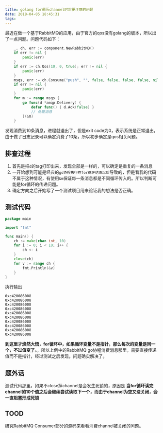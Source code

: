 ```yaml
---
title: golang for遍历channel时需要注意的问题
date: 2018-04-05 18:45:31
tags:
---
```


最近在做一个基于RabbitMQ的应用，由于官方的qos没有golang的版本，所以出了一点问题。问题代码如下：

```go
	_, ch, err := component.NewRabbitMQ()
	if err != nil {
		panic(err)
	}
	if err := ch.Qos(10, 0, true); err != nil {
		panic(err)
	}
	msgs, err := ch.Consume("push", "", false, false, false, false, nil)
	if err != nil {
		panic(err)
	}
	for m := range msgs {
		go func(d *amqp.Delivery) {
            defer func() { d.Ack(false) }
            // 处理消息
        }(&m)
    }
```

发现消费到10条消息，进程就退出了，但是exit code为0，表示系统是正常退出，由于做了日志记录可以确定消费了10条，所以初步确定是qos相关问题。

## 排查过程
1. 首先是把`d`的tag打印出来，发现全部是一样的，可以确定是重复的一条消息
2. 一开始想到可能是经典的`go协程执行在for循环结束以后`导致的，但是看我的代码不属于这种情况，有使用`&m`保证每一条消息都是不同循环传入的。所以判断可能是for循环的传递问题。
3. 确定方向之后开始写了一个测试项目用来验证我的想法是否正确。

## 测试代码

```go
package main

import "fmt"

func main() {
	ch := make(chan int, 10)
	for i := 0; i < 10; i++ {
		ch <- i
	}
	close(ch)
	for v := range ch {
		fmt.Println(&v)
	}
}
```

执行输出

```text
0xc420086008
0xc420086008
0xc420086008
0xc420086008
0xc420086008
0xc420086008
0xc420086008
0xc420086008
0xc420086008
0xc420086008
```

**到这里才焕然大悟，for循环中，如果循环变量不是指针，那么每次的变量是同一个，不过值变了。**，所以上例中的RabbitMQ go协程消费消息那里，需要直接传递值而不是指针，经过测试之后发现，问题确实解决了。

## 题外话

测试代码那里，如果不close掉channel是会发生死锁的，原因是 **当for循环读完channel的10个值之后会继续尝试读取下一个，而由于channel为空又没关闭，会一直阻塞形成死锁**

## TOOD

研究RabbitMQ Consumer部分的源码来看看消费channel被关闭的问题。